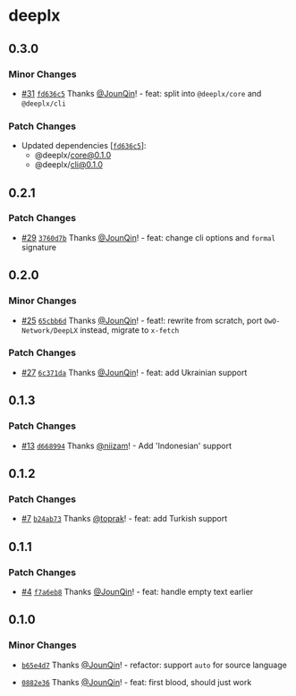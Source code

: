 # deeplx

## 0.3.0

### Minor Changes

- [#31](https://github.com/un-ts/deeplx/pull/31) [`fd636c5`](https://github.com/un-ts/deeplx/commit/fd636c590b2255a9f657ac43a400bfdff66af5a6) Thanks [@JounQin](https://github.com/JounQin)! - feat: split into `@deeplx/core` and `@deeplx/cli`

### Patch Changes

- Updated dependencies [[`fd636c5`](https://github.com/un-ts/deeplx/commit/fd636c590b2255a9f657ac43a400bfdff66af5a6)]:
  - @deeplx/core@0.1.0
  - @deeplx/cli@0.1.0

## 0.2.1

### Patch Changes

- [#29](https://github.com/un-ts/deeplx/pull/29) [`3760d7b`](https://github.com/un-ts/deeplx/commit/3760d7b1211aeb8d7cc00b68e23b462b6d4613ab) Thanks [@JounQin](https://github.com/JounQin)! - feat: change cli options and `formal` signature

## 0.2.0

### Minor Changes

- [#25](https://github.com/un-ts/deeplx/pull/25) [`65cbb6d`](https://github.com/un-ts/deeplx/commit/65cbb6dd1191da883e7db039bbcce69d09dc2e7a) Thanks [@JounQin](https://github.com/JounQin)! - feat!: rewrite from scratch, port `OwO-Network/DeepLX` instead, migrate to `x-fetch`

### Patch Changes

- [#27](https://github.com/un-ts/deeplx/pull/27) [`6c371da`](https://github.com/un-ts/deeplx/commit/6c371da7cc8d2b4b538eb715d6ce414c2a005f2e) Thanks [@JounQin](https://github.com/JounQin)! - feat: add Ukrainian support

## 0.1.3

### Patch Changes

- [#13](https://github.com/un-ts/deeplx/pull/13) [`d668994`](https://github.com/un-ts/deeplx/commit/d66899410976f1fb57816b5a1926b87b20615aff) Thanks [@niizam](https://github.com/niizam)! - Add 'Indonesian' support

## 0.1.2

### Patch Changes

- [#7](https://github.com/un-ts/deeplx/pull/7) [`b24ab73`](https://github.com/un-ts/deeplx/commit/b24ab73c26c80db240a2d63936e00c96a010b507) Thanks [@toprak](https://github.com/toprak)! - feat: add Turkish support

## 0.1.1

### Patch Changes

- [#4](https://github.com/un-ts/deeplx/pull/4) [`f7a6eb8`](https://github.com/un-ts/deeplx/commit/f7a6eb8c1cd6f069969db4667f195e0ae195a34b) Thanks [@JounQin](https://github.com/JounQin)! - feat: handle empty text earlier

## 0.1.0

### Minor Changes

- [`b65e4d7`](https://github.com/un-ts/deeplx/commit/b65e4d77ad168dcb1962053bf8545f135074ffab) Thanks [@JounQin](https://github.com/JounQin)! - refactor: support `auto` for source language

* [`0882e36`](https://github.com/un-ts/deeplx/commit/0882e364ffcc2efe2ec68cfe6e3284af82a47714) Thanks [@JounQin](https://github.com/JounQin)! - feat: first blood, should just work
